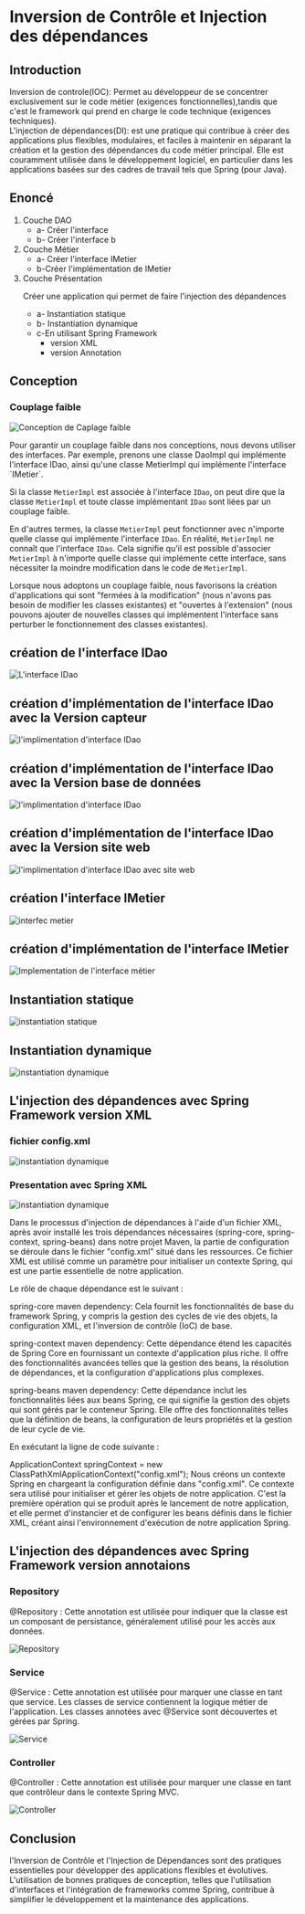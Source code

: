 <h1>Inversion de Contrôle et Injection des dépendances</h1>
<h2>Introduction</h2>
<p> Inversion de controle(IOC): Permet au développeur de se concentrer exclusivement sur
le code métier (exigences fonctionnelles),tandis que c'est le framework qui prend en 
charge le code technique (exigences techniques).<br>
L'injection de dépendances(DI): est une pratique qui contribue à créer des
applications plus flexibles, modulaires, et faciles à maintenir en séparant
la création et la gestion des dépendances du code métier principal. 
Elle est couramment utilisée dans le développement logiciel, en particulier 
dans les applications basées sur des cadres de travail tels que Spring (pour Java).
</p>
<h2>Enoncé</h2>
<ol>
  <li>Couche DAO
    <ul>
      <li>a- Créer l'interface</li>
      <li>b- Créer l'interface b</li>
    </ul>
  </li>
  <li>Couche Métier
    <ul>
     <li>a- Créer l'interface IMetier</li>
     <li>b-Créer l'implémentation de IMetier</li>
   </ul>
  </li>
  <li>Couche Présentation
    <p>Créer une application qui permet de faire l'injection des dépandences</p>
      <ul>
        <li>a- Instantiation statique</li>
        <li>b- Instantiation dynamique</li>
        <li>c-En utilisant Spring Framework
            <ul>
                <li>version XML</li>
                <li>version Annotation</li>
            </ul>
        </li>
        </ul>
  </li>
</ol>
<h2>Conception</h2>
<h3>Couplage faible </h3>
<img src="captures/Conception_caplage_faible.png" alt="Conception de Caplage faible">
<p>Pour garantir un couplage faible dans nos conceptions, nous devons utiliser des interfaces. 
Par exemple, prenons une classe DaoImpl qui implémente l'interface IDao, ainsi qu'une classe MetierImpl
qui implémente l'interface `IMetier`.<br>

Si la classe `MetierImpl` est associée à l'interface `IDao`, on peut dire que la classe `MetierImpl` 
et toute classe implémentant `IDao` sont liées par un couplage faible.

En d'autres termes, la classe `MetierImpl` peut fonctionner avec n'importe quelle classe qui
implémente l'interface `IDao`. En réalité, `MetierImpl` ne connaît que l'interface `IDao`. 
Cela signifie qu'il est possible d'associer `MetierImpl` à n'importe quelle classe qui 
implémente cette interface, sans nécessiter la moindre modification dans le code de `MetierImpl`.

Lorsque nous adoptons un couplage faible, nous favorisons la création d'applications qui sont
"fermées à la modification" (nous n'avons pas besoin de modifier les classes existantes) 
et "ouvertes à l'extension" (nous pouvons ajouter de nouvelles classes qui implémentent 
l'interface sans perturber le fonctionnement des classes existantes).
</p>
<h2>création de l'interface IDao</h2>
<img src="captures/creer_interface.PNG" alt="L'interface IDao">
<h2>création d'implémentation de l'interface IDao avec la Version capteur</h2>
<img src="captures/creer_implementation_interface.PNG" alt="l'implimentation d'interface IDao">
<h2>création d'implémentation de l'interface IDao avec la Version base de données</h2>
<img src="captures/dao_imp_db.PNG" alt="l'implimentation d'interface IDao">

<h2>création d'implémentation de l'interface IDao avec la Version site web</h2>
<img src="Daoi_web_imp.PNG" alt="l'implimentation d'interface IDao avec site web">

<h2>création l'interface IMetier</h2>
<img src="captures/interface_metier.PNG" alt="interfec metier">
<h2>création d'implémentation de l'interface IMetier</h2>
<img src="captures/metier_imp.PNG" alt="Implementation de l'interface métier">

<h2>Instantiation statique</h2>
<img src="captures/statique.PNG" alt="instantiation statique">
<h2>Instantiation dynamique</h2>
<img src="captures/dynamique.PNG" alt="instantiation dynamique">

<h2>L'injection des dépandences avec Spring Framework version XML</h2>
<h3> fichier config.xml</h3>
<img src="captures/config.PNG" alt="instantiation dynamique">

<h3> Presentation avec Spring XML</h3>
<img src="captures/pres.PNG" alt="instantiation dynamique">

<p>
Dans le processus d'injection de dépendances à l'aide d'un fichier XML, 
après avoir installé les trois dépendances nécessaires (spring-core, spring-context,
spring-beans) dans notre projet Maven, la partie de configuration se déroule dans le 
fichier "config.xml" situé dans les ressources. Ce fichier XML est utilisé comme un 
paramètre pour initialiser un contexte Spring, qui est une partie essentielle de notre application.

Le rôle de chaque dépendance est le suivant :

spring-core maven dependency: Cela fournit les fonctionnalités de base du framework Spring,
y compris la gestion des cycles de vie des objets, la configuration XML, et l'inversion de contrôle (IoC) de base.

spring-context maven dependency: Cette dépendance étend les capacités de Spring Core en 
fournissant un contexte d'application plus riche. Il offre des fonctionnalités avancées 
telles que la gestion des beans, la résolution de dépendances, et la configuration
d'applications plus complexes.

spring-beans maven dependency: Cette dépendance inclut les fonctionnalités liées aux
beans Spring, ce qui signifie la gestion des objets qui sont gérés par le conteneur 
Spring. Elle offre des fonctionnalités telles que la définition de beans, la configuration 
de leurs propriétés et la gestion de leur cycle de vie.

En exécutant la ligne de code suivante :

ApplicationContext springContext = new ClassPathXmlApplicationContext("config.xml");
Nous créons un contexte Spring en chargeant la configuration définie dans "config.xml".
Ce contexte sera utilisé pour initialiser et gérer les objets de notre application. 
C'est la première opération qui se produit après le lancement de notre application,
et elle permet d'instancier et de configurer les beans définis dans le fichier XML,
créant ainsi l'environnement 
d'exécution de notre application Spring.
</p>


<h2>L'injection des dépandences avec Spring Framework version annotaions</h2>
<h3> Repository</h3>
<p>@Repository : Cette annotation est utilisée pour indiquer que la classe est
un composant de persistance, généralement utilisé pour les accès aux données. 
</p>
<img src="captures/repository.PNG" alt="Repository">

<h3> Service</h3>
<p>@Service : Cette annotation est utilisée pour marquer une classe en tant que service.
Les classes de service contiennent la logique métier de l'application. 
Les classes annotées avec @Service sont découvertes et gérées par Spring.</p>
<img src="captures/service.PNG" alt="Service">

<h3> Controller</h3>
<p>@Controller : Cette annotation est utilisée pour marquer une classe en tant 
que contrôleur dans le contexte Spring MVC.<br> 
</p>
<img src="captures/controller.PNG" alt="Controller">

<h2>Conclusion</h2>
<p> l'Inversion de Contrôle et l'Injection de Dépendances sont des pratiques essentielles 
pour développer des applications flexibles et évolutives. L'utilisation de bonnes pratiques 
de conception, telles que l'utilisation d'interfaces et l'intégration de frameworks comme Spring,
contribue à simplifier le développement et la maintenance des applications.</p>



